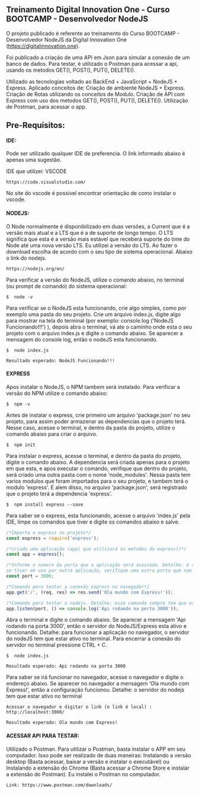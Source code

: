 ## Treinamento Digital Innovation One - Curso BOOTCAMP - Desenvolvedor NodeJS 

O projeto publicado é referente ao treinamento do Curso BOOTCAMP - Desenvolvedor NodeJS da Digital Innovation One (https://digitalinnovation.one).

Foi publicado a criação de uma API em Json para simular a conexão de um banco de dados. Para testar, é utilizado o Postman para acessar a api, usando os metodos GET(), POST(), PUT(), DELETE(). 

Utilizado as tecnologias voltado ao BackEnd + JavaScript + NodeJS + Express. Aplicado conceitos de: Criação de ambiente NodeJS + Express. Criação de Rotas utilizando os conceitos de Modulo. Criação de API com Express com uso dos metodos GET(), POST(), PUT(), DELETE(). Utilização de Postman, para acessar o app.



## Pre-Requisitos: 

#### IDE: 
Pode ser utilizado qualquer IDE de preferencia. O link informado abaixo é apenas uma sugestão.

IDE que utilizei:  VSCODE

```
https://code.visualstudio.com/ 
```

No site do vscode é possivel encontrar orientação de como instalar o vscode.



#### NODEJS: 
O Node normalmente é disponibilizado em duas versões, a Current que é a versão mais atual e a LTS que é a de suporte de longo tempo. O LTS significa que esta é a versão mais estável que receberá suporte do time do Node até uma nova versão LTS. Eu utilizei a versão do LTS. Ao fazer o download escolha de acordo com o seu tipo de sistema operacional. Abaixo o link do nodejs.

```
https://nodejs.org/en/
```



Para verificar a versão do NodeJS, utilize o comando abaixo, no terminal (ou prompt de comando) do sistema operacional:

```
$  node -v
```



Para verificar se o NodeJS esta funcionando, crie algo simples, como por exemplo uma pasta do seu projeto. Crie um arquivo index.js, digite algo para mostrar na tela do terminal (por exemplo: console.log ('NodeJS Funcionando!!!') ), depois abra o terminal, vá ate o caminho onde esta o seu projeto com o arquivo index.js e digite o comando abaixo. Se aparecer a mensagem do console log, então o nodeJS esta funcionando.

```
$  node index.js
```

```
Resultado esperado: NodeJS Funcionando!!!
```



#### EXPRESS
Apos instalar o NodeJS, o NPM tambem será instalado. Para verificar a versão do NPM utilize o comando abaixo:

```
$  npm -v
```



Antes de instalar o express, crie primeiro um arquivo 'package.json' no seu projeto, para assim poder
armazenar as dependencias que o projeto terá. Nesse caso, acesse o terminal, e dentro da pasta do projeto, utilize o comando abaixo para criar o arquivo. 

``` 
$  npm init
```


Para instalar o express, acesse o terminal, e dentro da pasta do projeto, digite o comando abaixo. A dependencia será criada apenas para o projeto em que esta, e apos executar o comando, verifique que dentro do projeto, será criado uma outra pasta com o nome 'node_modules'. Nessa pasta tem varios modulos que foram importados para o seu projeto, e tambem terá o modulo 'express'. E alem disso, no arquivo 'package.json', será registrado que o projeto terá a dependencia 'express'.

```
$  npm install express --save
```



Para saber se o express, esta funcionando, acesse o arquivo 'index.js' pela IDE, limpe os comandos que tiver e digite os comandos abaixo e salve. 

```javascript
/*Importa o express no projeto*/
const express = require('express');

/*criado uma aplicação (app) que utilizará os metodos do express()*/
const app = express();

/*Informe o numero da porta que a aplicação será acessada. Detalhe: è apenas uma sugestão, 
se tiver em uso por outra aplicação, verifique uma outra porta que nao esta em uso*/
const port = 3000; 

/*Comando para testar a conexão express no navegador*/
app.get('/', (req, res) => res.send('Ola mundo com Express!'));

/*Comando para testar o nodejs. Detalhe: esse comando sempre tem que esta no final do arquivo js*/
app.listen(port, () => console.log('Api rodando na porta 3000'));
```


Abra o terminal e digite o comando abaixo. Se aparecer a mensagem 'Api rodando na porta 3000',
então o servidor do NodeJS/Express esta ativo e funcionando.
Detalhe: para funcionar a aplicação no navegador, o servidor do nodeJS tem que estar ativo no terminal.
Para encerrar a conexão do servidor no terminal pressione CTRL + C.

```
$  node index.js
```

```
Resultado esperado: Api rodando na porta 3000
```



Para saber se irá funcionar no navegador, acesse o navegador e digite o endereço abaixo. Se aparecer no navegador a mensagem 'Ola mundo com Express!', então a configuração funcionou. Detalhe: o servidor do nodejs tem que estar ativo no terminal

```
Acessar o navegador e digitar o link (o link é local) :  http://localhost:3000/
```

```
Resultado esperado: Ola mundo com Express!
```


#### ACESSAR API PARA TESTAR: 
Utilizado o Postman. Para utilizar o Postman, basta instalar o APP em seu computador. Isso pode ser realizado de duas maneiras: Instalando a versão desktop (Basta acessar, baixar a versão e instalar o executável) ou Instalando a extensão do Chrome (Basta acessar a Chrome Store e instalar a extensão do Postman). Eu instalei o Postman no computador.

```
Link: https://www.postman.com/downloads/
```







